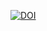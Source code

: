 [![DOI](https://zenodo.org/badge/DOI/10.5281/zenodo.14867427.svg)](https://doi.org/10.5281/zenodo.14867427)
